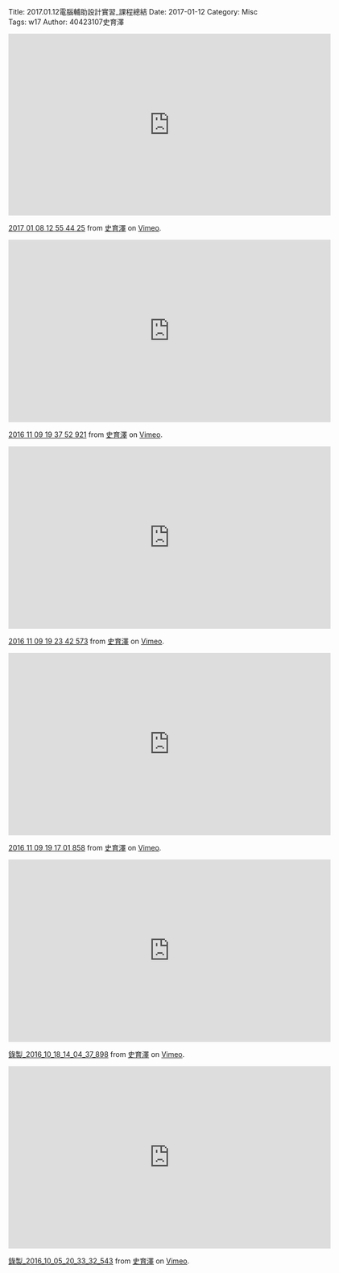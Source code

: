 Title: 2017.01.12電腦輔助設計實習_課程總結
Date: 2017-01-12
Category: Misc
Tags: w17
Author: 40423107史育澤



<!-- PELICAN_END_SUMMARY -->


<iframe src="https://player.vimeo.com/video/198531860" width="640" height="361" frameborder="0" webkitallowfullscreen mozallowfullscreen allowfullscreen></iframe> <p><a href="https://vimeo.com/198531860">2017 01 08 12 55 44 25</a> from <a href="https://vimeo.com/user45320873">史育澤</a> on <a href="https://vimeo.com">Vimeo</a>.</p>


<iframe src="https://player.vimeo.com/video/190853878" width="640" height="362" frameborder="0" webkitallowfullscreen mozallowfullscreen allowfullscreen></iframe> <p><a href="https://vimeo.com/190853878">2016 11 09 19 37 52 921</a> from <a href="https://vimeo.com/user45320873">史育澤</a> on <a href="https://vimeo.com">Vimeo</a>.</p>


<iframe src="https://player.vimeo.com/video/190853876" width="640" height="362" frameborder="0" webkitallowfullscreen mozallowfullscreen allowfullscreen></iframe> <p><a href="https://vimeo.com/190853876">2016 11 09 19 23 42 573</a> from <a href="https://vimeo.com/user45320873">史育澤</a> on <a href="https://vimeo.com">Vimeo</a>.</p>


<iframe src="https://player.vimeo.com/video/190853874" width="640" height="362" frameborder="0" webkitallowfullscreen mozallowfullscreen allowfullscreen></iframe> <p><a href="https://vimeo.com/190853874">2016 11 09 19 17 01 858</a> from <a href="https://vimeo.com/user45320873">史育澤</a> on <a href="https://vimeo.com">Vimeo</a>.</p>



<iframe src="https://player.vimeo.com/video/187777039" width="640" height="362" frameborder="0" webkitallowfullscreen mozallowfullscreen allowfullscreen></iframe> <p><a href="https://vimeo.com/187777039">錄製_2016_10_18_14_04_37_898</a> from <a href="https://vimeo.com/user45320873">史育澤</a> on <a href="https://vimeo.com">Vimeo</a>.</p>



<iframe src="https://player.vimeo.com/video/185638331" width="640" height="362" frameborder="0" webkitallowfullscreen mozallowfullscreen allowfullscreen></iframe> <p><a href="https://vimeo.com/185638331">錄製_2016_10_05_20_33_32_543</a> from <a href="https://vimeo.com/user45320873">史育澤</a> on <a href="https://vimeo.com">Vimeo</a>.</p>